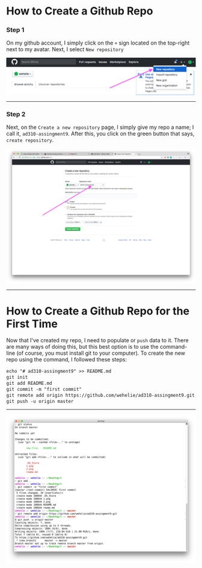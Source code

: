 # How to Create a Github Repo

### Step 1

On my github account, I simply click on the `+` sign located on the top-right next to my avatar. Next, I select `New repository`



![](1.png)

- - -

### Step 2
Next, on the `Create a new repository` page, I simply give my repo a name; I call it, `ad310-assingment9`. After this, you click on the green button that says, `create repository`.



![](2.png)

- - - 

# How to Create a Github Repo for the First Time

Now that I've created my repo, I need to populate or `push` data to it. There are many ways of doing this, but this best option is to use the command-line (of course, you must install git to your computer). To create the new repo using the command, I followed these steps:

```
echo "# ad310-assingment9" >> README.md
git init
git add README.md
git commit -m "first commit"
git remote add origin https://github.com/wehelie/ad310-assingment9.git
git push -u origin master
```

- - - 

![](3.png)
